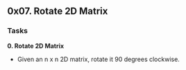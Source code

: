 ## 0x07. Rotate 2D Matrix

### Tasks

**0. Rotate 2D Matrix**
- Given an n x n 2D matrix, rotate it 90 degrees clockwise.
